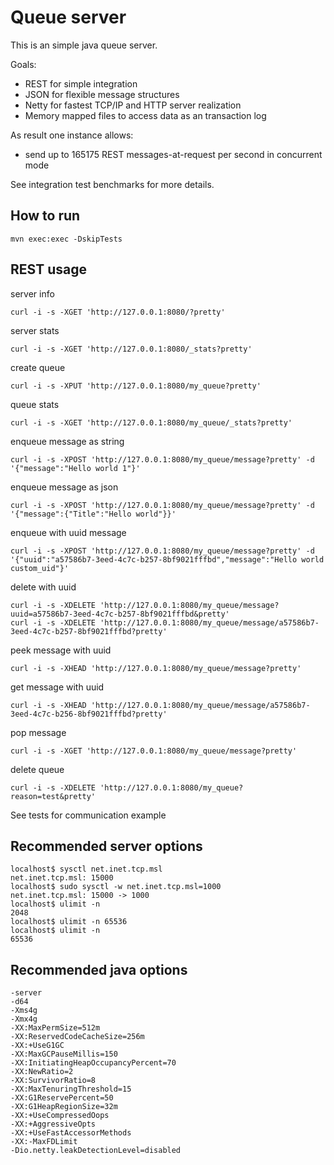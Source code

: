 Queue server
============

This is an simple java queue server.

Goals:

 - REST for simple integration
 - JSON for flexible message structures
 - Netty for fastest TCP/IP and HTTP server realization
 - Memory mapped files to access data as an transaction log

As result one instance allows:
 - send up to 165175 REST messages-at-request per second in concurrent mode

See integration test benchmarks for more details.

How to run
----------

    mvn exec:exec -DskipTests
    
REST usage
----------

server info 

    curl -i -s -XGET 'http://127.0.0.1:8080/?pretty'

server stats 

    curl -i -s -XGET 'http://127.0.0.1:8080/_stats?pretty'

create queue 

    curl -i -s -XPUT 'http://127.0.0.1:8080/my_queue?pretty'

queue stats

    curl -i -s -XGET 'http://127.0.0.1:8080/my_queue/_stats?pretty'

enqueue message as string

    curl -i -s -XPOST 'http://127.0.0.1:8080/my_queue/message?pretty' -d '{"message":"Hello world 1"}'

enqueue message as json

    curl -i -s -XPOST 'http://127.0.0.1:8080/my_queue/message?pretty' -d '{"message":{"Title":"Hello world"}}'

enqueue with uuid message 

    curl -i -s -XPOST 'http://127.0.0.1:8080/my_queue/message?pretty' -d '{"uuid":"a57586b7-3eed-4c7c-b257-8bf9021fffbd","message":"Hello world custom_uid"}'

delete with uuid

    curl -i -s -XDELETE 'http://127.0.0.1:8080/my_queue/message?uuid=a57586b7-3eed-4c7c-b257-8bf9021fffbd&pretty'
    curl -i -s -XDELETE 'http://127.0.0.1:8080/my_queue/message/a57586b7-3eed-4c7c-b257-8bf9021fffbd?pretty'

peek message with uuid

    curl -i -s -XHEAD 'http://127.0.0.1:8080/my_queue/message?pretty'

get message with uuid

    curl -i -s -XHEAD 'http://127.0.0.1:8080/my_queue/message/a57586b7-3eed-4c7c-b256-8bf9021fffbd?pretty'

pop message

    curl -i -s -XGET 'http://127.0.0.1:8080/my_queue/message?pretty'


delete queue

    curl -i -s -XDELETE 'http://127.0.0.1:8080/my_queue?reason=test&pretty'

See tests for communication example

Recommended server options
--------------------------

    localhost$ sysctl net.inet.tcp.msl
    net.inet.tcp.msl: 15000
    localhost$ sudo sysctl -w net.inet.tcp.msl=1000
    net.inet.tcp.msl: 15000 -> 1000
    localhost$ ulimit -n
    2048
    localhost$ ulimit -n 65536
    localhost$ ulimit -n
    65536

Recommended java options
------------------------

    -server
    -d64
    -Xms4g
    -Xmx4g
    -XX:MaxPermSize=512m
    -XX:ReservedCodeCacheSize=256m
    -XX:+UseG1GC
    -XX:MaxGCPauseMillis=150
    -XX:InitiatingHeapOccupancyPercent=70
    -XX:NewRatio=2
    -XX:SurvivorRatio=8
    -XX:MaxTenuringThreshold=15
    -XX:G1ReservePercent=50
    -XX:G1HeapRegionSize=32m
    -XX:+UseCompressedOops
    -XX:+AggressiveOpts
    -XX:+UseFastAccessorMethods
    -XX:-MaxFDLimit
    -Dio.netty.leakDetectionLevel=disabled
